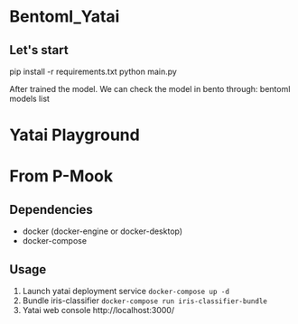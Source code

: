 # Bentoml_Yatai
## Let's start
  pip install -r requirements.txt
  python main.py

After trained the model. We can check the model in bento through:
  bentoml models list


# Yatai Playground
# From P-Mook 
## Dependencies
- docker (docker-engine or docker-desktop)
- docker-compose

## Usage
1. Launch yatai deployment service
  `docker-compose up -d`
2. Bundle iris-classifier
  `docker-compose run iris-classifier-bundle`
3. Yatai web console 
  http://localhost:3000/